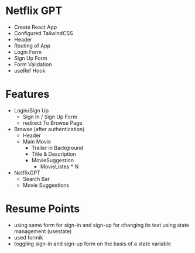 # Netflix GPT

- Create React App
- Configured TailwindCSS
- Header
- Routing of App
- Login Form
- Sign Up Form
- Form Validation
- useRef Hook

# Features

- Login/Sign Up
  - Sign In / Sign Up Form
  - redirect To Browse Page
- Browse (after authentication)
  - Header
  - Main Movie
    - Trailer in Background
    - Title & Description
    - MovieSuggestion
      - MovieListes \* N
- NetflixGPT
  - Search Bar
  - Movie Suggestions

# Resume Points

- using same form for sign-in and sign-up for changing its text using state management (usestate)
- used formik
- toggling sign-in and sign-up form on the basis of a state variable
